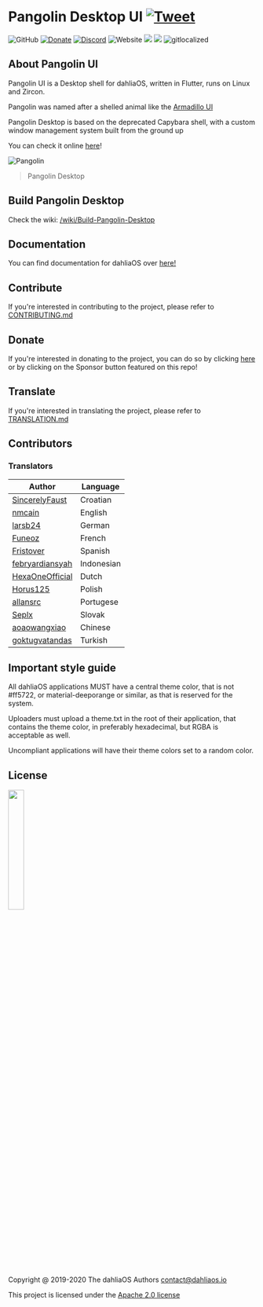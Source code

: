 # Pangolin Desktop UI [![Tweet](https://img.shields.io/twitter/url/http/shields.io.svg?style=social)](https://twitter.com/intent/tweet?text=dahliaOS%20is%20a%20modern,%20secure,%20lightweight%20and%20responsive%20operating%20system,%20combining%20the%20best%20of%20GNU/Linux%20and%20Fuchsia%20OS&url=https://dahliaos.io&via=realdahliaos&hashtags=dahliaos,linux,zircon,flutter,dart,fuchsia,opensource)
![GitHub](https://img.shields.io/github/license/dahlia-os/pangolin-desktop?color=brightgreen)
[![Donate](https://img.shields.io/badge/Donate-PayPal-brightgreen.svg)](https://paypal.me/officialdahliaos)
[![Discord](https://img.shields.io/discord/576141822145986590.svg?label=&logo=discord&logoColor=ffffff&color=7389D8&labelColor=6A7EC2)](https://discord.gg/7qVbJHR)
![Website](https://img.shields.io/website?url=https%3A%2F%2Fweb.dahliaos.io)
![](https://github.com/dahlia-os/pangolin-desktop/workflows/CI/badge.svg) ![](https://github.com/dahlia-os/pangolin-desktop/workflows/Deploy/badge.svg) ![gitlocalized ](https://gitlocalize.com/repo/5170/whole_project/badge.svg)

## About Pangolin UI 

Pangolin UI is a Desktop shell for dahliaOS, written in Flutter, runs on Linux and Zircon.

Pangolin was named after a shelled animal like the [Armadillo UI](https://9to5google.com/2018/12/26/fuchsia-armadillo-ui-gone/)

Pangolin Desktop is based on the deprecated Capybara shell, with a custom window management system built from the ground up

You can check it online [here](https://web.dahliaos.io)!

![Pangolin](https://user-images.githubusercontent.com/61460660/89405582-1899a500-d71c-11ea-89a5-24b07fa07712.png)
> Pangolin Desktop

## Build Pangolin Desktop

Check the wiki: [/wiki/Build-Pangolin-Desktop](https://github.com/dahlia-os/pangolin-desktop/wiki/Build-Pangolin-Desktop)

## Documentation

You can find documentation for dahliaOS over [here!](https://github.com/dahlia-os/documentation)

## Contribute

If you're interested in contributing to the project, please refer to [CONTRIBUTING.md](./CONTRIBUTING.md)

## Donate

If you're interested in donating to the project, you can do so by clicking [here](https://dahliaos.io/donate) or by clicking on the Sponsor button featured on this repo!

## Translate

If you're interested in translating the project, please refer to [TRANSLATION.md](./TRANSLATION.md)

## Contributors

### Translators

| Author                                                  | Language                 |
| ------------------------------------------------------- | ------------------------ |
| [SincerelyFaust](https://github.com/sincerelyfaust)               | Croatian           |
| [nmcain](https://github.com/nmcain)           | English                  |
| [larsb24](https://github.com/larsb24)                   | German       |
| [Funeoz](https://github.com/Funeoz) | French |
| [Fristover](https://github.com/Fristover)             | Spanish                |
| [febryardiansyah](https://github.com/febryardiansyah)                 | Indonesian       |
| [HexaOneOfficial](https://github.com/HexaOneOfficial)                     | Dutch                |
| [Horus125](https://github.com/Horus125)               | Polish                |
| [allansrc](https://github.com/allansrc)               | Portugese                |
| [Seplx](https://github.com/Seplx)               | Slovak                |
| [aoaowangxiao](https://github.com/aoaowangxiao)               | Chinese                |
| [goktugvatandas](https://github.com/goktugvatandas)               | Turkish                |

## Important style guide

All dahliaOS applications MUST have a central theme color, that is not #ff5722, or material-deeporange or similar, as that is reserved for the system. 

Uploaders must upload a theme.txt in the root of their application, that contains the theme color, in preferably hexadecimal, but RGBA is acceptable as well. 

Uncompliant applications will have their theme colors set to a random color.

## License

<p align="left">
  <img width="25%" src="https://imgur.com/d7F8P3h.png"
</p>

Copyright @ 2019-2020 The dahliaOS Authors contact@dahliaos.io

This project is licensed under the [Apache 2.0 license](/LICENSE)
